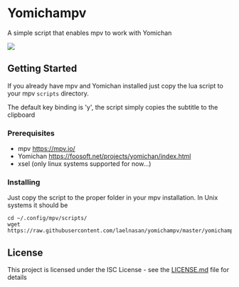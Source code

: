 # Yomichampv
A simple script that enables mpv to work with Yomichan

![](https://media1.giphy.com/media/MCS5hVmcZ4JqLM28a6/giphy.gif)

## Getting Started

If you already have mpv and Yomichan installed just copy the lua script
to your mpv ``scripts`` directory.

The default key binding is 'y', the script simply copies the subtitle to
the clipboard

### Prerequisites

- mpv https://mpv.io/
- Yomichan https://foosoft.net/projects/yomichan/index.html
- xsel (only linux systems supported for now...)

### Installing

Just copy the script to the proper folder in your mpv installation. In
Unix systems it should be
```
cd ~/.config/mpv/scripts/
wget https://raw.githubusercontent.com/laelnasan/yomichampv/master/yomichampv.lua
```

## License

This project is licensed under the ISC License - see the [LICENSE.md](LICENSE.md) file for details
